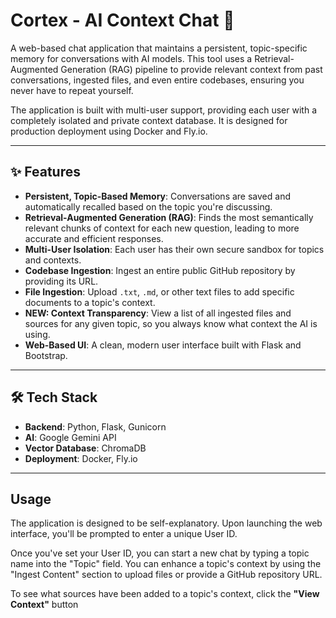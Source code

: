# Cortex - AI Context Chat 🧠

A web-based chat application that maintains a persistent, topic-specific memory for conversations with AI models. This tool uses a Retrieval-Augmented Generation (RAG) pipeline to provide relevant context from past conversations, ingested files, and even entire codebases, ensuring you never have to repeat yourself.

The application is built with multi-user support, providing each user with a completely isolated and private context database. It is designed for production deployment using Docker and Fly.io.

---

## ✨ Features

* **Persistent, Topic-Based Memory**: Conversations are saved and automatically recalled based on the topic you're discussing.
* **Retrieval-Augmented Generation (RAG)**: Finds the most semantically relevant chunks of context for each new question, leading to more accurate and efficient responses.
* **Multi-User Isolation**: Each user has their own secure sandbox for topics and contexts.
* **Codebase Ingestion**: Ingest an entire public GitHub repository by providing its URL.
* **File Ingestion**: Upload `.txt`, `.md`, or other text files to add specific documents to a topic's context.
* **NEW: Context Transparency**: View a list of all ingested files and sources for any given topic, so you always know what context the AI is using.
* **Web-Based UI**: A clean, modern user interface built with Flask and Bootstrap.

---

## 🛠️ Tech Stack

* **Backend**: Python, Flask, Gunicorn
* **AI**: Google Gemini API
* **Vector Database**: ChromaDB
* **Deployment**: Docker, Fly.io

---

## Usage

The application is designed to be self-explanatory. Upon launching the web interface, you'll be prompted to enter a unique User ID.

Once you've set your User ID, you can start a new chat by typing a topic name into the "Topic" field. You can enhance a topic's context by using the "Ingest Content" section to upload files or provide a GitHub repository URL.

To see what sources have been added to a topic's context, click the **"View Context"** button
